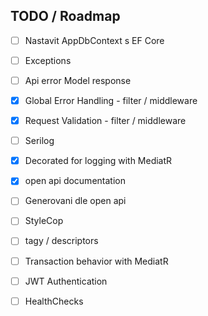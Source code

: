 ## TODO / Roadmap


- [ ] Nastavit AppDbContext s EF Core
- [ ] Exceptions
- [ ] Api error Model response
- [x] Global Error Handling - filter / middleware
- [x] Request Validation - filter / middleware
- [ ] Serilog
- [x] Decorated for logging with MediatR
- [x] open api documentation
- [ ] Generovani dle open api
- [ ] StyleCop
- [ ] tagy / descriptors
- [ ] Transaction behavior with MediatR

- [ ] JWT Authentication
- [ ] HealthChecks
